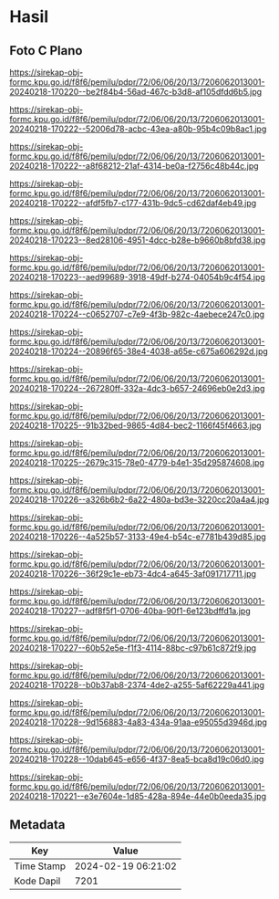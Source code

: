 # Hasil

## Foto C Plano

https://sirekap-obj-formc.kpu.go.id/f8f6/pemilu/pdpr/72/06/06/20/13/7206062013001-20240218-170220--be2f84b4-56ad-467c-b3d8-af105dfdd6b5.jpg

https://sirekap-obj-formc.kpu.go.id/f8f6/pemilu/pdpr/72/06/06/20/13/7206062013001-20240218-170222--52006d78-acbc-43ea-a80b-95b4c09b8ac1.jpg

https://sirekap-obj-formc.kpu.go.id/f8f6/pemilu/pdpr/72/06/06/20/13/7206062013001-20240218-170222--a8f68212-21af-4314-be0a-f2756c48b44c.jpg

https://sirekap-obj-formc.kpu.go.id/f8f6/pemilu/pdpr/72/06/06/20/13/7206062013001-20240218-170222--afdf5fb7-c177-431b-9dc5-cd62daf4eb49.jpg

https://sirekap-obj-formc.kpu.go.id/f8f6/pemilu/pdpr/72/06/06/20/13/7206062013001-20240218-170223--8ed28106-4951-4dcc-b28e-b9660b8bfd38.jpg

https://sirekap-obj-formc.kpu.go.id/f8f6/pemilu/pdpr/72/06/06/20/13/7206062013001-20240218-170223--aed99689-3918-49df-b274-04054b9c4f54.jpg

https://sirekap-obj-formc.kpu.go.id/f8f6/pemilu/pdpr/72/06/06/20/13/7206062013001-20240218-170224--c0652707-c7e9-4f3b-982c-4aebece247c0.jpg

https://sirekap-obj-formc.kpu.go.id/f8f6/pemilu/pdpr/72/06/06/20/13/7206062013001-20240218-170224--20896f65-38e4-4038-a65e-c675a606292d.jpg

https://sirekap-obj-formc.kpu.go.id/f8f6/pemilu/pdpr/72/06/06/20/13/7206062013001-20240218-170224--267280ff-332a-4dc3-b657-24696eb0e2d3.jpg

https://sirekap-obj-formc.kpu.go.id/f8f6/pemilu/pdpr/72/06/06/20/13/7206062013001-20240218-170225--91b32bed-9865-4d84-bec2-1166f45f4663.jpg

https://sirekap-obj-formc.kpu.go.id/f8f6/pemilu/pdpr/72/06/06/20/13/7206062013001-20240218-170225--2679c315-78e0-4779-b4e1-35d295874608.jpg

https://sirekap-obj-formc.kpu.go.id/f8f6/pemilu/pdpr/72/06/06/20/13/7206062013001-20240218-170226--a326b6b2-6a22-480a-bd3e-3220cc20a4a4.jpg

https://sirekap-obj-formc.kpu.go.id/f8f6/pemilu/pdpr/72/06/06/20/13/7206062013001-20240218-170226--4a525b57-3133-49e4-b54c-e7781b439d85.jpg

https://sirekap-obj-formc.kpu.go.id/f8f6/pemilu/pdpr/72/06/06/20/13/7206062013001-20240218-170226--36f29c1e-eb73-4dc4-a645-3af091717711.jpg

https://sirekap-obj-formc.kpu.go.id/f8f6/pemilu/pdpr/72/06/06/20/13/7206062013001-20240218-170227--adf8f5f1-0706-40ba-90f1-6e123bdffd1a.jpg

https://sirekap-obj-formc.kpu.go.id/f8f6/pemilu/pdpr/72/06/06/20/13/7206062013001-20240218-170227--60b52e5e-f1f3-4114-88bc-c97b61c872f9.jpg

https://sirekap-obj-formc.kpu.go.id/f8f6/pemilu/pdpr/72/06/06/20/13/7206062013001-20240218-170228--b0b37ab8-2374-4de2-a255-5af62229a441.jpg

https://sirekap-obj-formc.kpu.go.id/f8f6/pemilu/pdpr/72/06/06/20/13/7206062013001-20240218-170228--9d156883-4a83-434a-91aa-e95055d3946d.jpg

https://sirekap-obj-formc.kpu.go.id/f8f6/pemilu/pdpr/72/06/06/20/13/7206062013001-20240218-170228--10dab645-e656-4f37-8ea5-bca8d19c06d0.jpg

https://sirekap-obj-formc.kpu.go.id/f8f6/pemilu/pdpr/72/06/06/20/13/7206062013001-20240218-170221--e3e7604e-1d85-428a-894e-44e0b0eeda35.jpg


## Metadata

| Key        | Value               |
| ---------- | ------------------- |
| Time Stamp | 2024-02-19 06:21:02 |
| Kode Dapil | 7201                |



